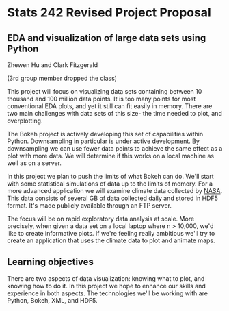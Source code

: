 # Stats 242 Revised Project Proposal

## EDA and visualization of large data sets using Python

Zhewen Hu and Clark Fitzgerald

(3rd group member dropped the class)

This project will focus on visualizing data sets containing between 10 thousand and 100 million
data points. It is too many points for most conventional EDA plots, and yet it
still can fit easily in memory. There are two main challenges with data
sets of this size- the time needed to plot, and overplotting.

The Bokeh project is actively developing this set of capabilities within
Python. Downsampling in particular is under active development.
By downsampling we can use fewer data points to achieve the same effect as a
plot with more data. We will determine if this works on a local machine as
well as on a server.

In this project we plan to push the limits of what Bokeh can do.
We'll start with some statistical simulations of data up to the limits of
memory.
For a more advanced application we will examine climate data collected by 
[NASA](http://disc.sci.gsfc.nasa.gov/daac-bin/DataHoldingsPDISC.pl?LOOKUPID_List=GPM_1AGMI). 
This data consists of several GB of data collected daily and stored in HDF5
format. It's made publicly available through an FTP server.

The focus will be on rapid exploratory data analysis at scale.
More precisely, when given a data set on a local laptop where n > 10,000, 
we'd like to create informative plots.
If we're feeling really ambitious we'll try to create an application that
uses the climate data to plot and animate maps.

## Learning objectives

There are two aspects of data visualization: knowing what to plot, and
knowing how to do it. In this project we hope to enhance our skills and
experience in both aspects. The technologies we'll be working with are
Python, Bokeh, XML, and HDF5.
